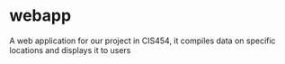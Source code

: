 # webapp
A web application for our project in CIS454, it compiles data on specific locations and displays it to users
